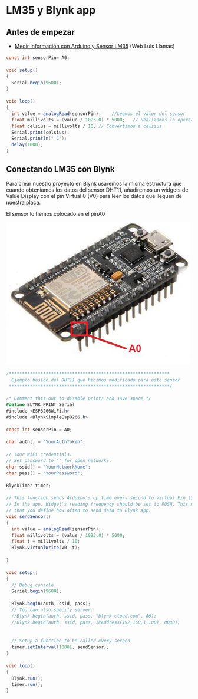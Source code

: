 # LM35 y Blynk app #

## Antes de empezar ##

* [Medir información con Arduino y Sensor LM35](https://www.luisllamas.es/medir-temperatura-con-arduino-y-sensor-lm35/) (Web Luis Llamas)

````csharp
const int sensorPin= A0;

void setup()
{
  Serial.begin(9600);
}

void loop()
{
  int value = analogRead(sensorPin);    //Leemos el valor del sensor
  float millivolts = (value / 1023.0) * 5000;   // Realizamos la operación para saber los milivoltios consumidos
  float celsius = millivolts / 10; // Convertimos a celsius
  Serial.print(celsius);
  Serial.println(" C");
  delay(1000);
}
````

## Conectando LM35 con Blynk ##

Para crear nuestro proyecto en Blynk usaremos la misma estructura que cuando obteniamos los datos del sensor DHT11, añadiremos un widgets de Value Display con el pin Virtual 0 (V0) para leer los datos que lleguen de nuestra placa.

El sensor lo hemos colocado en el pinA0

![pinA0node](images/pinA0.jpg)

```csharp
/*************************************************************
  Ejemplo básico del DHT11 que hicimos modificado para este sensor
 *************************************************************/

/* Comment this out to disable prints and save space */
#define BLYNK_PRINT Serial
#include <ESP8266WiFi.h>
#include <BlynkSimpleEsp8266.h>

const int sensorPin = A0;

char auth[] = "YourAuthToken";

// Your WiFi credentials.
// Set password to "" for open networks.
char ssid[] = "YourNetworkName";
char pass[] = "YourPassword";

BlynkTimer timer;

// This function sends Arduino's up time every second to Virtual Pin (5).
// In the app, Widget's reading frequency should be set to PUSH. This means
// that you define how often to send data to Blynk App.
void sendSensor()
{
  int value = analogRead(sensorPin);
  float millivolts = (value / 1023.0) * 5000;
  float t = millivolts / 10;
  Blynk.virtualWrite(V0, t);

}

void setup()
{
  // Debug console
  Serial.begin(9600);

  Blynk.begin(auth, ssid, pass);
  // You can also specify server:
  //Blynk.begin(auth, ssid, pass, "blynk-cloud.com", 80);
  //Blynk.begin(auth, ssid, pass, IPAddress(192,168,1,100), 8080);


  // Setup a function to be called every second
  timer.setInterval(1000L, sendSensor);
}

void loop()
{
  Blynk.run();
  timer.run();
}


```
